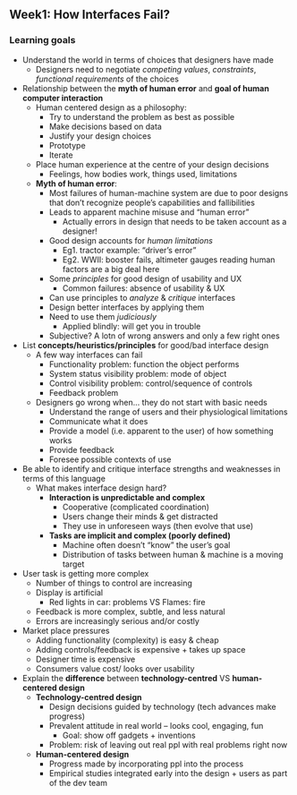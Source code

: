 ## Week1: How Interfaces Fail?

### Learning goals
- Understand the world in terms of choices that designers have made
    - Designers need to negotiate _competing values_, _constraints_, _functional requirements_ of the choices
- Relationship between the __myth of human error__ and __goal of human computer interaction__
    - Human centered design as a philosophy:
        - Try to understand the problem as best as possible
        - Make decisions based on data
        - Justify your design choices
        - Prototype
        - Iterate
    - Place human experience at the centre of your design decisions
        - Feelings, how bodies work, things used, limitations
    - __Myth of human error__:
        - Most failures of human-machine system are due to poor designs that don’t recognize people’s capabilities and fallibilities
        - Leads to apparent machine misuse and “human error”
            - Actually errors in design that needs to be taken account as a designer!
        - Good design accounts for _human limitations_
            - Eg1. tractor example: “driver’s error”
            - Eg2. WWII: booster fails, altimeter gauges reading human factors are a big deal here
        - Some _principles_ for good design of usability and UX
            - Common failures: absence of usability & UX
        - Can use principles to _analyze_ & _critique_ interfaces
        - Design better interfaces by applying them
        - Need to use them _judiciously_
            - Applied blindly: will get you in trouble
        - Subjective? A lotn of wrong answers and only a few right ones
-   List __concepts/heuristics/principles__ for good/bad interface design
    - A few way interfaces can fail
        - Functionality problem: function the object performs
        - System status visibility problem: mode of object
        - Control visibility problem: control/sequence of controls
        - Feedback problem
    - Designers go wrong when… they do not start with basic needs
        - Understand the range of users and their physiological limitations
        - Communicate what it does
        - Provide a model (i.e. apparent to the user) of how something works
        - Provide feedback
        - Foresee possible contexts of use
-   Be able to identify and critique interface strengths and weaknesses in terms of this language
    - What makes interface design hard?
        - __Interaction is unpredictable and complex__
            - Cooperative (complicated coordination)
            - Users change their minds & get distracted
            - They use in unforeseen ways (then evolve that use)
        - __Tasks are implicit and complex  (poorly defined)__
            - Machine often doesn’t “know” the user’s goal
            -   Distribution of tasks between human & machine is a moving target
- User task is getting more complex
    - Number of things to control are increasing
    - Display is artificial
        - Red lights in car: problems VS Flames: fire
    - Feedback is more complex, subtle, and less natural
    - Errors are increasingly serious and/or costly
- Market place pressures
    - Adding functionality (complexity) is easy & cheap
    - Adding controls/feedback is expensive + takes up space
    - Designer time is expensive
    - Consumers value cost/ looks over usability
-   Explain the __difference__ between __technology-centred__ VS __human-centered design__
    - __Technology-centred design__
        - Design decisions guided by technology (tech advances make progress)
        -  Prevalent attitude in real world – looks cool, engaging, fun
            -   Goal: show off gadgets + inventions
        - Problem: risk of leaving out real ppl with real problems right now
    - __Human-centered design__
        - Progress made by incorporating ppl into the process
        - Empirical studies integrated early into the design + users as part of the dev team
